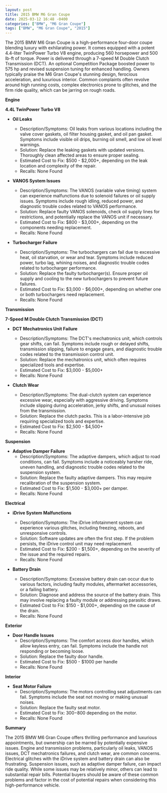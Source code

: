 ```yaml
---
layout: post
title: 2015 BMW M6 Gran Coupe
date: 2025-03-12 16:48 -0400
categories: ["BMW", "M6 Gran Coupe"]
tags: ["BMW", "M6 Gran Coupe", "2015"]
---
```

The 2015 BMW M6 Gran Coupe is a high-performance four-door coupe blending luxury with exhilarating power. It comes equipped with a potent 4.4-liter TwinPower Turbo V8 engine, producing 560 horsepower and 500 lb-ft of torque. Power is delivered through a 7-speed M Double Clutch Transmission (DCT). An optional Competition Package boosted power to 575 hp and revised suspension tuning for enhanced handling. Owners typically praise the M6 Gran Coupe's stunning design, ferocious acceleration, and luxurious interior. Common complaints often revolve around high running costs, complex electronics prone to glitches, and the firm ride quality, which can be jarring on rough roads.

**Engine**

**4.4L TwinPower Turbo V8**

*   **Oil Leaks**
    *   Description/Symptoms: Oil leaks from various locations including the valve cover gaskets, oil filter housing gasket, and oil pan gasket. Symptoms include visible oil drips, burning oil smell, and low oil level warnings.
    *   Solution: Replace the leaking gaskets with updated versions. Thoroughly clean affected areas to ensure proper sealing.
    *   Estimated Cost to Fix: $500 - $2,000+, depending on the leak location and complexity of the repair.
    *   Recalls: None Found

*   **VANOS System Issues**
    *   Description/Symptoms: The VANOS (variable valve timing) system can experience malfunctions due to solenoid failures or oil supply issues. Symptoms include rough idling, reduced power, and diagnostic trouble codes related to VANOS performance.
    *   Solution: Replace faulty VANOS solenoids, check oil supply lines for restrictions, and potentially replace the VANOS unit if necessary.
    *   Estimated Cost to Fix: $800 - $3,000+, depending on the components needing replacement.
    *   Recalls: None Found

*   **Turbocharger Failure**
    *   Description/Symptoms: The turbochargers can fail due to excessive heat, oil starvation, or wear and tear. Symptoms include reduced power, turbo lag, whining noises, and diagnostic trouble codes related to turbocharger performance.
    *   Solution: Replace the faulty turbocharger(s). Ensure proper oil supply and cooling to the new turbochargers to prevent future failures.
    *   Estimated Cost to Fix: $3,000 - $6,000+, depending on whether one or both turbochargers need replacement.
    *   Recalls: None Found

**Transmission**

**7-Speed M Double Clutch Transmission (DCT)**

*   **DCT Mechatronics Unit Failure**
    *   Description/Symptoms: The DCT's mechatronics unit, which controls gear shifts, can fail. Symptoms include rough or delayed shifts, transmission slipping, failure to engage gears, and diagnostic trouble codes related to the transmission control unit.
    *   Solution: Replace the mechatronics unit, which often requires specialized tools and expertise.
    *   Estimated Cost to Fix: $3,000 - $5,000+
    *   Recalls: None Found

*   **Clutch Wear**
    *   Description/Symptoms: The dual-clutch system can experience excessive wear, especially with aggressive driving. Symptoms include slipping during acceleration, jerky shifts, and unusual noises from the transmission.
    *   Solution: Replace the clutch packs. This is a labor-intensive job requiring specialized tools and expertise.
    *   Estimated Cost to Fix: $2,500 - $4,500+
    *   Recalls: None Found

**Suspension**

*   **Adaptive Damper Failure**
    *   Description/Symptoms: The adaptive dampers, which adjust to road conditions, can fail. Symptoms include a noticeably harsher ride, uneven handling, and diagnostic trouble codes related to the suspension system.
    *   Solution: Replace the faulty adaptive dampers. This may require recalibration of the suspension system.
    *   Estimated Cost to Fix: $1,500 - $3,000+ per damper.
    *   Recalls: None Found

**Electrical**

*   **iDrive System Malfunctions**
    *   Description/Symptoms: The iDrive infotainment system can experience various glitches, including freezing, reboots, and unresponsive controls.
    *   Solution: Software updates are often the first step. If the problem persists, the iDrive control unit may need replacement.
    *   Estimated Cost to Fix: $200 - $1,500+, depending on the severity of the issue and the required repairs.
    *   Recalls: None Found

*   **Battery Drain**
    *   Description/Symptoms: Excessive battery drain can occur due to various factors, including faulty modules, aftermarket accessories, or a failing battery.
    *   Solution: Diagnose and address the source of the battery drain. This may involve replacing a faulty module or addressing parasitic draws.
    *   Estimated Cost to Fix: $150 - $1,000+, depending on the cause of the drain.
    *   Recalls: None Found

**Exterior**

*   **Door Handle Issues**
    *   Description/Symptoms: The comfort access door handles, which allow keyless entry, can fail. Symptoms include the handle not responding or becoming loose.
    *   Solution: Replace the faulty door handle.
    *   Estimated Cost to Fix: $500 - $1000 per handle
    *   Recalls: None Found

**Interior**

*   **Seat Motor Failure**
    * Description/Symptoms: The motors controlling seat adjustments can fail. Symptoms include the seat not moving or making unusual noises.
    * Solution: Replace the faulty seat motor.
    * Estimated Cost to Fix: $300-$800 depending on the motor.
    * Recalls: None Found

**Summary**

The 2015 BMW M6 Gran Coupe offers thrilling performance and luxurious appointments, but ownership can be marred by potentially expensive issues. Engine and transmission problems, particularly oil leaks, VANOS issues, DCT mechatronics failures, and clutch wear, are common concerns. Electrical glitches with the iDrive system and battery drain can also be frustrating. Suspension issues, such as adaptive damper failure, can impact ride quality. While some issues may be relatively minor, others can lead to substantial repair bills. Potential buyers should be aware of these common problems and factor in the cost of potential repairs when considering this high-performance vehicle.

